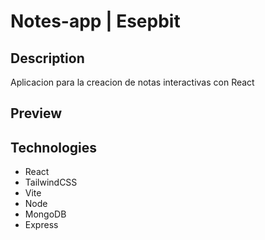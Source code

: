 # Notes-app | Esepbit

## Description

Aplicacion para la creacion de notas interactivas con React

## Preview

## Technologies

- React
- TailwindCSS
- Vite
- Node 
- MongoDB
- Express
